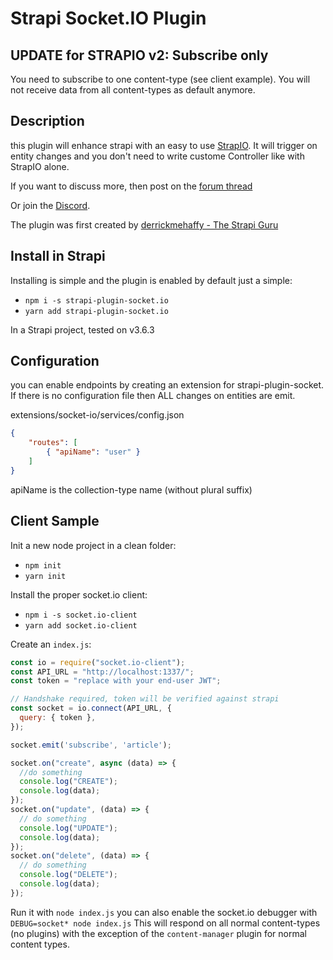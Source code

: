 # Strapi Socket.IO Plugin

## UPDATE for STRAPIO v2: Subscribe only

You need to subscribe to one content-type (see client example). You will not receive data from all content-types as default anymore.

## Description

this plugin will enhance strapi with an easy to use [StrapIO](https://www.npmjs.com/package/strapio). It will trigger on entity changes and you don't need to write custome Controller like with StrapIO alone.

If you want to discuss more, then post on the [forum thread](https://forum.strapi.io/t/strapio-the-ez-to-use-socket-io-configurator/414)

Or join the [Discord](https://discord.gg/QqJd3HXa6J).

The plugin was first created by [derrickmehaffy - The Strapi Guru ](https://strapi.guru)

## Install in Strapi

Installing is simple and the plugin is enabled by default just a simple:

- `npm i -s strapi-plugin-socket.io`
- `yarn add strapi-plugin-socket.io`

In a Strapi project, tested on v3.6.3

## Configuration

 you can enable endpoints by creating an extension for strapi-plugin-socket. If there is no configuration file then ALL changes on entities are emit.

extensions/socket-io/services/config.json
```json
{
	"routes": [
		{ "apiName": "user" }
	]
}
```

apiName is the collection-type name (without plural suffix)

## Client Sample

Init a new node project in a clean folder:

- `npm init`
- `yarn init`

Install the proper socket.io client:

- `npm i -s socket.io-client`
- `yarn add socket.io-client`

Create an `index.js`:

```js
const io = require("socket.io-client");
const API_URL = "http://localhost:1337/";
const token = "replace with your end-user JWT";

// Handshake required, token will be verified against strapi
const socket = io.connect(API_URL, {
  query: { token },
});

socket.emit('subscribe', 'article');

socket.on("create", async (data) => {
  //do something
  console.log("CREATE");
  console.log(data);
});
socket.on("update", (data) => {
  // do something
  console.log("UPDATE");
  console.log(data);
});
socket.on("delete", (data) => {
  // do something
  console.log("DELETE");
  console.log(data);
});
```

Run it with `node index.js` you can also enable the socket.io debugger with `DEBUG=socket* node index.js`
This will respond on all normal content-types (no plugins) with the exception of the `content-manager` plugin for normal content types.